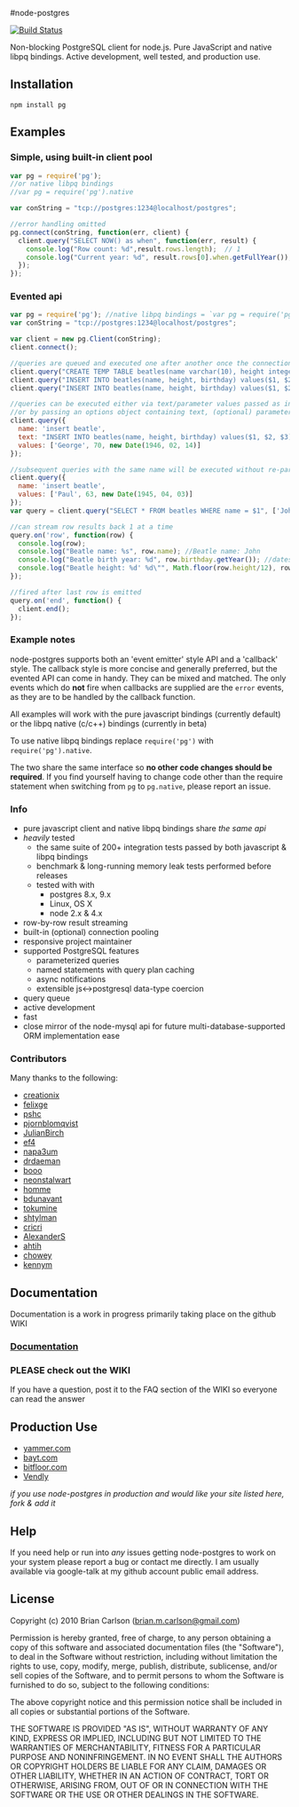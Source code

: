 #node-postgres

[![Build Status](https://secure.travis-ci.org/brianc/node-postgres.png)](http://travis-ci.org/brianc/node-postgres)

Non-blocking PostgreSQL client for node.js.  Pure JavaScript and native libpq bindings.  Active development,  well tested, and production use.

## Installation

    npm install pg
    
## Examples

### Simple, using built-in client pool

```javascript
var pg = require('pg'); 
//or native libpq bindings
//var pg = require('pg').native

var conString = "tcp://postgres:1234@localhost/postgres";

//error handling omitted
pg.connect(conString, function(err, client) {
  client.query("SELECT NOW() as when", function(err, result) {
    console.log("Row count: %d",result.rows.length);  // 1
    console.log("Current year: %d", result.rows[0].when.getFullYear());
  });
});
```

### Evented api

```javascript
var pg = require('pg'); //native libpq bindings = `var pg = require('pg').native`
var conString = "tcp://postgres:1234@localhost/postgres";

var client = new pg.Client(conString);
client.connect();

//queries are queued and executed one after another once the connection becomes available
client.query("CREATE TEMP TABLE beatles(name varchar(10), height integer, birthday timestamptz)");
client.query("INSERT INTO beatles(name, height, birthday) values($1, $2, $3)", ['Ringo', 67, new Date(1945, 11, 2)]);
client.query("INSERT INTO beatles(name, height, birthday) values($1, $2, $3)", ['John', 68, new Date(1944, 10, 13)]);

//queries can be executed either via text/parameter values passed as individual arguments
//or by passing an options object containing text, (optional) parameter values, and (optional) query name
client.query({
  name: 'insert beatle',
  text: "INSERT INTO beatles(name, height, birthday) values($1, $2, $3)",
  values: ['George', 70, new Date(1946, 02, 14)]
});

//subsequent queries with the same name will be executed without re-parsing the query plan by postgres
client.query({
  name: 'insert beatle',
  values: ['Paul', 63, new Date(1945, 04, 03)]
});
var query = client.query("SELECT * FROM beatles WHERE name = $1", ['John']);

//can stream row results back 1 at a time
query.on('row', function(row) {
  console.log(row);
  console.log("Beatle name: %s", row.name); //Beatle name: John
  console.log("Beatle birth year: %d", row.birthday.getYear()); //dates are returned as javascript dates
  console.log("Beatle height: %d' %d\"", Math.floor(row.height/12), row.height%12); //integers are returned as javascript ints
});

//fired after last row is emitted
query.on('end', function() { 
  client.end();
});
```

### Example notes

node-postgres supports both an 'event emitter' style API and a 'callback' style.  The callback style is more concise and generally preferred, but the evented API can come in handy.  They can be mixed and matched.  The only events which do __not__ fire when callbacks are supplied are the `error` events, as they are to be handled by the callback function.

All examples will work with the pure javascript bindings (currently default) or the libpq native (c/c++) bindings (currently in beta)

To use native libpq bindings replace `require('pg')` with `require('pg').native`.

The two share the same interface so __no other code changes should be required__.  If you find yourself having to change code other than the require statement when switching from `pg` to `pg.native`, please report an issue.

### Info

* pure javascript client and native libpq bindings share _the same api_
* _heavily_ tested
  * the same suite of 200+ integration tests passed by both javascript & libpq bindings
  * benchmark & long-running memory leak tests performed before releases
  * tested with with
    * postgres 8.x, 9.x
    * Linux, OS X
    * node 2.x & 4.x
* row-by-row result streaming
* built-in (optional) connection pooling
* responsive project maintainer
* supported PostgreSQL features
  * parameterized queries
  * named statements with query plan caching
  * async notifications
  * extensible js<->postgresql data-type coercion 
* query queue
* active development
* fast
* close mirror of the node-mysql api for future multi-database-supported ORM implementation ease

### Contributors

Many thanks to the following:

* [creationix](https://github.com/creationix)
* [felixge](https://github.com/felixge)
* [pshc](https://github.com/pshc)
* [pjornblomqvist](https://github.com/bjornblomqvist)
* [JulianBirch](https://github.com/JulianBirch)
* [ef4](https://github.com/ef4)
* [napa3um](https://github.com/napa3um)
* [drdaeman](https://github.com/drdaeman)
* [booo](https://github.com/booo)
* [neonstalwart](https://github.com/neonstalwart)
* [homme](https://github.com/homme)
* [bdunavant](https://github.com/bdunavant)
* [tokumine](https://github.com/tokumine)
* [shtylman](https://github.com/shtylman)
* [cricri](https://github.com/cricri)
* [AlexanderS](https://github.com/AlexanderS)
* [ahtih](https://github.com/ahtih)
* [chowey](https://github.com/chowey)
* [kennym](https://github.com/kennym)

## Documentation

Documentation is a work in progress primarily taking place on the github WIKI

### [Documentation](https://github.com/brianc/node-postgres/wiki)

### __PLEASE__ check out the WIKI

If you have a question, post it to the FAQ section of the WIKI so everyone can read the answer

## Production Use
* [yammer.com](http://www.yammer.com)
* [bayt.com](http://bayt.com)
* [bitfloor.com](https://bitfloor.com)
* [Vendly](http://www.vend.ly)

_if you use node-postgres in production and would like your site listed here, fork & add it_

## Help

If you need help or run into _any_ issues getting node-postgres to work on your system please report a bug or contact me directly.  I am usually available via google-talk at my github account public email address.
    
## License

Copyright (c) 2010 Brian Carlson (brian.m.carlson@gmail.com)

 Permission is hereby granted, free of charge, to any person obtaining a copy
 of this software and associated documentation files (the "Software"), to deal
 in the Software without restriction, including without limitation the rights
 to use, copy, modify, merge, publish, distribute, sublicense, and/or sell
 copies of the Software, and to permit persons to whom the Software is
 furnished to do so, subject to the following conditions:

 The above copyright notice and this permission notice shall be included in
 all copies or substantial portions of the Software.

 THE SOFTWARE IS PROVIDED "AS IS", WITHOUT WARRANTY OF ANY KIND, EXPRESS OR
 IMPLIED, INCLUDING BUT NOT LIMITED TO THE WARRANTIES OF MERCHANTABILITY,
 FITNESS FOR A PARTICULAR PURPOSE AND NONINFRINGEMENT. IN NO EVENT SHALL THE
 AUTHORS OR COPYRIGHT HOLDERS BE LIABLE FOR ANY CLAIM, DAMAGES OR OTHER
 LIABILITY, WHETHER IN AN ACTION OF CONTRACT, TORT OR OTHERWISE, ARISING FROM,
 OUT OF OR IN CONNECTION WITH THE SOFTWARE OR THE USE OR OTHER DEALINGS IN
 THE SOFTWARE.
